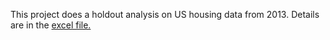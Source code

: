 This project does a holdout analysis on US housing data from 2013. Details are in the [excel file.](https://github.com/awe-struck/Housing_Data/blob/main/Housing%20Data%202013%20Analysis.xlsx)
